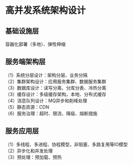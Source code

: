# 高并发系统架构设计
## 基础设施层
  容器化部署（多地）、弹性伸缩
## 服务端架构层
（1）系统分层设计：架构分层、业务分隔  
（2）集群架构设计：应用服务集群、数据服务集群  
（3）数据库设计：读写分离、分库分表、冷热分离  
（3）缓存设计：多级缓存架构，本地、分布式缓存  
（4）消息队列设计：MQ异步和削峰处理  
（5）静态资源：CDN  
（6）服务治理：超时、限流、降级、熔断措施   

## 服务应用层
（1）多线程、多进程、协程模型，非阻塞、多路复用等IO模型   
（2）异步化和并发处理   
（3）预处理：预加载、预热   
